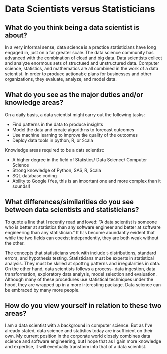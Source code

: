# Data Scientists versus Statisticians

## What do you think being a data scientist is about?

In a very informal sense, data science is a practice statisticians have long engaged in, just on a far greater scale. The data science community has advanced with the combination of cloud and big data. Data scientists  collect and analyze enormous sets of structured and unstructured data. Computer science, statistics, and mathematics are all combined in the work of a data scientist. In order to produce actionable plans for businesses and other organizations, they evaluate, analyze, and model data.

##  What do you see as the major duties and/or knowledge areas?

On a daily basis, a data scientist might carry out the following tasks:
- Find patterns in the data to produce insights
- Model the data and create algorithms to forecast outcomes
- Use machine learning to improve the quality of the outcomes
- Deploy data tools in python, R, or Scala

Knowledge areas required to be a data scientist:
- A higher degree in the field of Statistics/ Data Science/ Computer Science
- Strong knowledge of Python, SAS, R, Scala
- SQL database coding
- Ability to Google (Yes, this is an important one and more complex than it sounds!)

## What differences/similarities do you see between data scientists and statisticians?

To quote a line that I recently read and loved:
“A data scientist is someone who is better at statistics than any software engineer and better at software engineering than any statistician.” It has become abundantly evident that while the two fields can coexist independently, they are both weak without the other.

The concepts that statisticians work with include t-distributions, standard errors, and hypothesis testing. Statisticians must be experts in statistical analysis. They must be skilled at spotting patterns and irregularities in data.
On the other hand, data scientists follows a process- data ingestion, data transformation, exploratory data analysis, model selection and evaluation. Although many of these procedures use statistical techniques under the hood, they are wrapped up in a more interesting package. Data science can be embraced by many more people.


## How do you view yourself in relation to these two areas?

I am a data scientist with a background in computer science. But as I've already stated, data science and statistics today are insufficient on their own. My current position in the corporate world closely combines data science and software engineering, but I hope that as I gain more knowledge and expertise, it will eventually transform into that of a data scientist.
